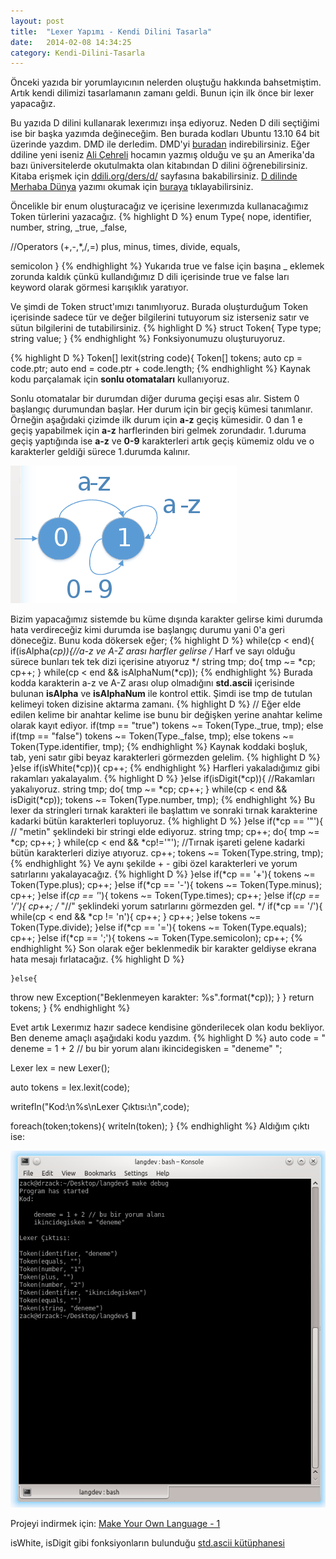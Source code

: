```yaml
---
layout: post
title:  "Lexer Yapımı - Kendi Dilini Tasarla"
date:   2014-02-08 14:34:25
category: Kendi-Dilini-Tasarla
---
```


Önceki yazıda bir yorumlayıcının nelerden oluştuğu hakkında bahsetmiştim. Artık kendi dilimizi tasarlamanın zamanı geldi. Bunun için ilk önce bir lexer yapacağız.

Bu yazıda D dilini kullanarak lexerımızı inşa ediyoruz. Neden D dili seçtiğimi ise bir başka yazımda değineceğim. Ben burada kodları Ubuntu 13.10 64 bit üzerinde yazdım. DMD ile derledim. DMD'yi [buradan](http://dlang.org/download.html) indirebilirsiniz. Eğer ddiline yeni iseniz [Ali Çehreli](http://acehreli.org) hocamın yazmış olduğu ve şu an Amerika'da bazı üniversitelerde okutulmakta olan kitabından D dilini öğrenebilirsiniz. Kitaba erişmek için [ddili.org/ders/d/](http://ddili.org/ders/d/index.html) sayfasına bakabilirsiniz. [D dilinde Merhaba Dünya](/d-dilinde-merhaba-dunya/) yazımı okumak için [buraya](/d-dilinde-merhaba-dunya/) tıklayabilirsiniz.

Öncelikle bir enum oluşturacağız ve içerisine lexerımızda kullanacağımız Token türlerini yazacağız.
{% highlight D %}
enum Type{
  nope, identifier, number, string, _true, _false,

  //Operators (+,-,*,/,=)
  plus, minus, times, divide, equals,

  semicolon
}
{% endhighlight %}
Yukarıda true ve false için başına _  eklemek zorunda kaldık çünkü kullandığımız D dili içerisinde true ve false ları keyword olarak görmesi karışıklık yaratıyor.

Ve şimdi de Token struct'ımızı tanımlıyoruz. Burada oluşturduğum Token içerisinde sadece tür ve değer bilgilerini tutuyorum siz isterseniz satır ve sütun bilgilerini de tutabilirsiniz.
{% highlight D %}
struct Token{
  Type type;
  string value;
}
{% endhighlight %}
Fonksiyonumuzu oluşturuyoruz.

{% highlight D %}
Token[] lexit(string code){
    Token[] tokens;
    auto cp = code.ptr;
    auto end = code.ptr + code.length;
{% endhighlight %}
Kaynak kodu parçalamak için **sonlu otomataları** kullanıyoruz.

Sonlu otomatalar bir durumdan diğer duruma geçişi esas alır. Sistem 0 başlangıç durumundan başlar. Her durum için bir geçiş kümesi tanımlanır. Örneğin aşağıdaki çizimde ilk durum için **a-z** geçiş kümesidir. 0 dan 1 e geçiş yapabilmek için **a-z** harflerinden biri gelmek zorundadır. 1.duruma geçiş yaptığında ise **a-z** ve **0-9** karakterleri artık geçiş kümemiz oldu ve o karakterler geldiği sürece 1.durumda kalınır.

![Lexer](/assets/article_images/2014-02-08-lexer-yapimi/lexer.png)

Bizim yapacağımız sistemde bu küme dışında karakter gelirse kimi durumda hata verdireceğiz kimi durumda ise başlangıç durumu yani 0'a geri döneceğiz. Bunu koda dökersek eğer;
{% highlight D %}
    while(cp < end){
      if(isAlpha(*cp)){//a-z ve A-Z arası harfler gelirse
    /* Harf ve sayı olduğu sürece bunları tek tek dizi içerisine atıyoruz */
    string tmp;
    do{
      tmp ~= *cp;
      cp++;
    } while(cp < end && isAlphaNum(*cp));
{% endhighlight %}
Burada kodda karakterin a-z ve A-Z arası olup olmadığını **std.ascii** içerisinde bulunan **isAlpha** ve **isAlphaNum** ile kontrol ettik. Şimdi ise tmp de tutulan kelimeyi token dizisine aktarma zamanı.
{% highlight D %}
  // Eğer elde edilen kelime bir anahtar kelime ise bunu bir değişken yerine anahtar kelime olarak kayıt ediyor.
    if(tmp == "true") tokens ~= Token(Type._true, tmp);
    else if(tmp == "false") tokens ~= Token(Type._false, tmp);
    else tokens ~= Token(Type.identifier, tmp);
{% endhighlight %}
Kaynak koddaki boşluk, tab, yeni satır gibi beyaz karakterleri görmezden gelelim.
{% highlight D %}
      }else if(isWhite(*cp)){
    cp++;
{% endhighlight %}
Harfleri yakaladığımız gibi rakamları yakalayalım.
{% highlight D %}
      }else if(isDigit(*cp)){
    //Rakamları yakalıyoruz.
    string tmp;
    do{
      tmp ~= *cp;
      cp++;
    } while(cp < end && isDigit(*cp));
    tokens ~= Token(Type.number, tmp);
{% endhighlight %}
Bu lexer da stringleri tırnak karakteri ile başlattım ve sonraki tırnak karakterine kadarki bütün karakterleri topluyoruz.
{% highlight D %}
      }else if(*cp == '"'){
    // "metin" şeklindeki bir stringi elde ediyoruz.
    string tmp;
    cp++;
    do{
      tmp ~= *cp;
      cp++;
    } while(cp < end && *cp!='"'); //Tırnak işareti gelene kadarki bütün karakterleri diziye atıyoruz.
    cp++;
    tokens ~= Token(Type.string, tmp);
{% endhighlight %}
Ve aynı şekilde + - gibi özel karakterleri ve yorum satırlarını yakalayacağız.
{% highlight D %}
      }else if(*cp == '+'){
    tokens ~= Token(Type.plus);
    cp++;
      }else if(*cp == '-'){
    tokens ~= Token(Type.minus);
    cp++;
      }else if(*cp == '*'){
    tokens ~= Token(Type.times);
    cp++;
      }else if(*cp == '/'){
    cp++;
    /* "//" şeklindeki yorum satırlarını görmezden gel. */
    if(*cp == '/'){
      while(cp < end && *cp != 'n'){
        cp++;
      }
      cp++;
    }else tokens ~= Token(Type.divide);
      }else if(*cp == '='){
    tokens ~= Token(Type.equals);
    cp++;
      }else if(*cp == ';'){
    tokens ~= Token(Type.semicolon);
    cp++;
{% endhighlight %}
Son olarak eğer beklenmedik bir karakter geldiyse ekrana hata mesajı fırlatacağız.
{% highlight D %}
    
	}else{
  throw new Exception("Beklenmeyen karakter: %s".format(*cp));
    }
  }
  return tokens;
}
{% endhighlight %}

Evet artık Lexerımız hazır sadece kendisine gönderilecek olan kodu bekliyor. Ben deneme amaçlı aşağıdaki kodu yazdım.
{% highlight D %}
auto code = "
  deneme = 1 + 2 // bu bir yorum alanı
  ikincidegisken = \"deneme\"
";

Lexer lex = new Lexer();

auto tokens = lex.lexit(code);

writefln("Kod:\n%s\nLexer Çıktısı:\n",code);

foreach(token;tokens){
  writeln(token);
}
{% endhighlight %}
Aldığım çıktı ise:

![Konsol Çıktısı](/assets/article_images/2014-02-08-lexer-yapimi/output.png)

Projeyi indirmek için: [Make Your Own Language - 1](/assets/files/langdev.tar.gz)

isWhite, isDigit gibi fonksiyonların bulunduğu [std.ascii kütüphanesi](http://dlang.org/phobos/std_ascii.html)


[jekyll]:      http://jekyllrb.com
[jekyll-gh]:   https://github.com/jekyll/jekyll
[jekyll-help]: https://github.com/jekyll/jekyll-help
